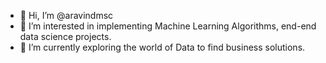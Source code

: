 - 👋 Hi, I’m @aravindmsc
- 👀 I’m interested in implementing Machine Learning Algorithms, end-end data science projects.
- 🌱 I’m currently exploring the world of Data to find business solutions.

<!---
aravindmsc/aravindmsc is a ✨ special ✨ repository because its `README.md` (this file) appears on your GitHub profile.
You can click the Preview link to take a look at your changes.
--->
